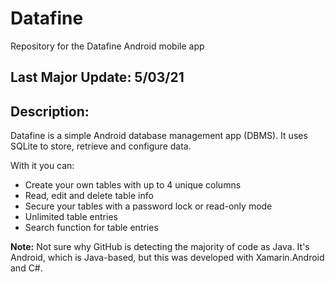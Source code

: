 # Datafine
Repository for the Datafine Android mobile app

## Last Major Update: 5/03/21

## Description:
Datafine is a simple Android database management app (DBMS). It uses SQLite to store, retrieve and configure data. 

With it you can:
* Create your own tables with up to 4 unique columns
* Read, edit and delete table info
* Secure your tables with a password lock or read-only mode
* Unlimited table entries
* Search function for table entries

**Note:** Not sure why GitHub is detecting the majority of code as Java. It's Android, which is Java-based, but this was developed with Xamarin.Android and C#.


